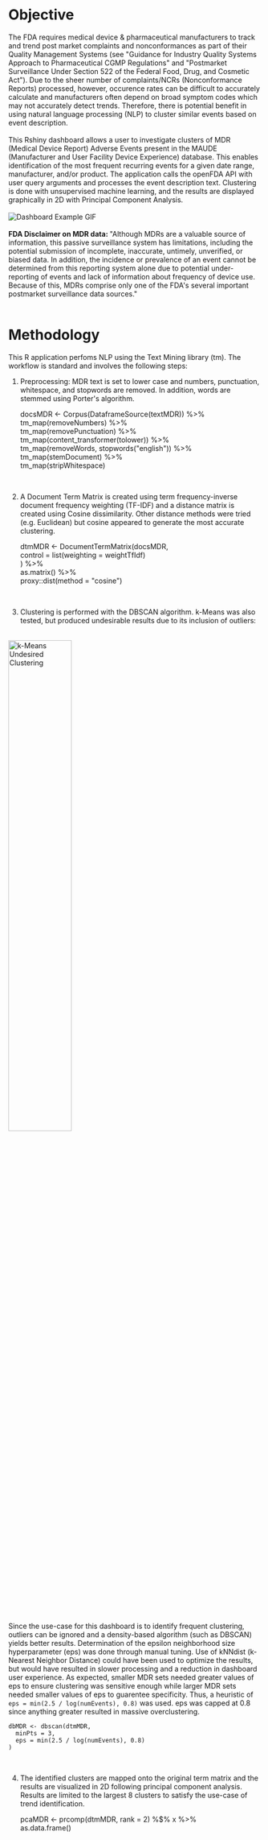 # Objective 
The FDA requires medical device & pharmaceutical manufacturers to track and trend post market complaints and nonconformances as part of their Quality Management Systems (see "Guidance for Industry Quality Systems Approach to Pharmaceutical CGMP Regulations" and "Postmarket Surveillance Under Section 522 of the Federal Food, Drug, and Cosmetic Act").  Due to the sheer number of complaints/NCRs (Nonconformance Reports) processed, however, occurence rates can be difficult to accurately calculate and manufacturers often depend on broad symptom codes which may not accurately detect trends.  Therefore, there is potential benefit in using natural language processing (NLP) to cluster similar events based on event description.
</br>
</br>
This Rshiny dashboard allows a user to investigate clusters of MDR (Medical Device Report) Adverse Events present in the MAUDE (Manufacturer and User Facility Device Experience) database.  This enables identification of the most frequent recurring events for a given date range, manufacturer, and/or product.  The application calls the openFDA API with user query arguments and processes the event description text.  Clustering is done with unsupervised machine learning, and the results are displayed graphically in 2D with Principal Component Analysis.
</br>
</br>
![Dashboard Example GIF](https://i.imgur.com/kplT9VJ.gif)
</br>
</br>
<strong>FDA Disclaimer on MDR data: </strong> "Although MDRs are a valuable source of information, this passive surveillance system has limitations, including the potential submission of incomplete, inaccurate, untimely, unverified, or biased data. In addition, the incidence or prevalence of an event cannot be determined from this reporting system alone due to potential under-reporting of events and lack of information about frequency of device use. Because of this, MDRs comprise only one of the FDA's several important postmarket surveillance data sources."
</br>
</br>

# Methodology
This R application perfoms NLP using the Text Mining library (tm).  The workflow is standard and involves the following steps:
<br/>

1.  Preprocessing:  MDR text is set to lower case and numbers, punctuation, whitespace, and stopwords are removed.  In addition, words are stemmed using Porter's algorithm. <br/>
  
    docsMDR <- Corpus(DataframeSource(textMDR)) %>%  
      tm_map(removeNumbers) %>%  
      tm_map(removePunctuation) %>%  
      tm_map(content_transformer(tolower)) %>%  
      tm_map(removeWords, stopwords("english")) %>%  
      tm_map(stemDocument) %>%  
      tm_map(stripWhitespace) 
<br/>

2.  A Document Term Matrix is created using term frequency-inverse document frequency weighting (TF-IDF) and a distance matrix is created using Cosine dissimilarity.  Other distance methods were tried (e.g. Euclidean) but cosine appeared to generate the most accurate clustering. <br/>
  
    dtmMDR <- DocumentTermMatrix(docsMDR,  
      control = list(weighting = weightTfIdf)  
    ) %>%  
      as.matrix() %>%  
      proxy::dist(method = "cosine") 

<br/>

3.  Clustering is performed with the DBSCAN algorithm.  k-Means was also tested, but produced undesirable results due to its inclusion of outliers: <br/>
<br/>
<img src="https://i.imgur.com/jlH2RCk.png" alt="k-Means Undesired Clustering" width="50%">  
<br/>
Since the use-case for this dashboard is to identify frequent clustering, outliers can be ignored and a density-based algorithm (such as DBSCAN) yields better results.  Determination of the  epsilon neighborhood size hyperparameter (eps) was done through manual tuning.  Use of kNNdist (k-Nearest Neighbor Distance) could have been used to optimize the results, but would have resulted in slower processing and a reduction in dashboard user experience.  As expected, smaller MDR sets needed greater values of eps to ensure clustering was sensitive enough while larger MDR sets needed smaller values of eps to guarentee specificity.  Thus, a heuristic of <code>eps = min(2.5 / log(numEvents), 0.8)</code> was used. eps was capped at 0.8 since anything greater resulted in massive overclustering. <br/>

    dbMDR <- dbscan(dtmMDR,  
      minPts = 3,  
      eps = min(2.5 / log(numEvents), 0.8)
    )

<br/>

4.  The identified clusters are mapped onto the original term matrix and the results are visualized in 2D following principal component analysis.  Results are limited to the largest 8 clusters to satisfy the use-case of trend identification. <br/>

    pcaMDR <- prcomp(dtmMDR, rank = 2) %$% x %>%  
      as.data.frame()
